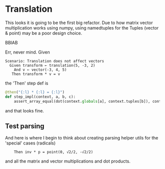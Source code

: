 # Translation
This looks it is going to be the first big refactor. Due to how matrix vector
multiplication works using numpy, using namedtuples for the Tuples (vector & point) 
may be a poor design choice.

BBIAB

Err, never mind. Given
```gherkin
Scenario: Translation does not affect vectors
  Given transform ← translation(5, -3, 2)
    And v ← vector(-3, 4, 5)
   Then transform * v = v
```
the 'Then' step def is

```python
@then("{:l} * {:l} = {:l}")
def step_impl(context, a, b, c):
    assert_array_equal(dot(context.globals[a], context.tuples[b]), context.tuples[c])
```
and that looks fine.

## Test parsing
And here is where I begin to think about creating parsing helper utils for the 'special' cases (radicals)
``` gherkin
    Then inv * p = point(0, √2/2, -√2/2)
```
and all the matrix and vector multiplications and dot products.